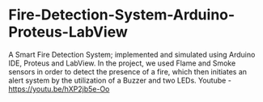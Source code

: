 # Fire-Detection-System-Arduino-Proteus-LabView
A Smart Fire Detection System; implemented and simulated using Arduino IDE, Proteus and LabView. In the project, we used Flame and Smoke sensors in order to detect the presence of a fire, which then initiates an alert system by the utilization of a Buzzer and two LEDs.
Youtube - https://youtu.be/hXP2jb5e-Oo
